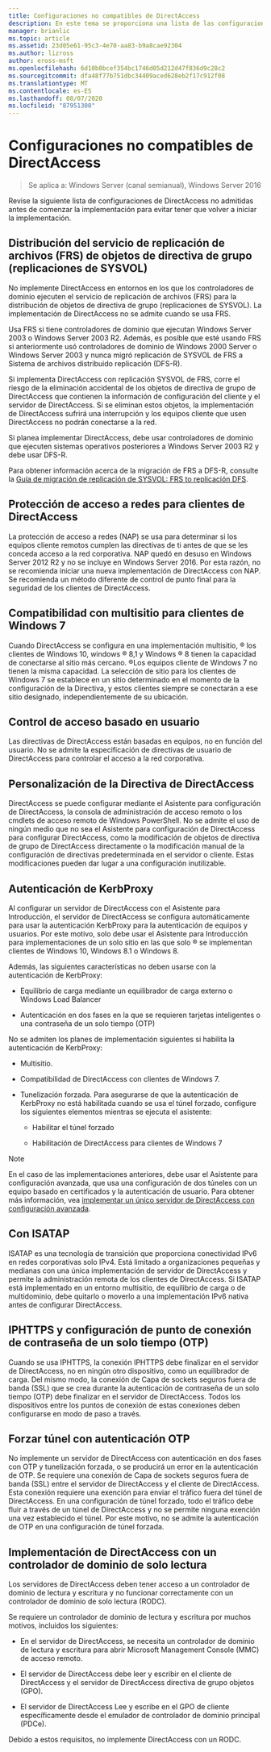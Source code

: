 ```yaml
---
title: Configuraciones no compatibles de DirectAccess
description: En este tema se proporciona una lista de las configuraciones de DirectAccess no compatibles en Windows Server 2016.
manager: brianlic
ms.topic: article
ms.assetid: 23d05e61-95c3-4e70-aa83-b9a8cae92304
ms.author: lizross
author: eross-msft
ms.openlocfilehash: 6d10b0bcef354bc1746d05d212d47f836d9c28c2
ms.sourcegitcommit: dfa48f77b751dbc34409aced628eb2f17c912f08
ms.translationtype: MT
ms.contentlocale: es-ES
ms.lasthandoff: 08/07/2020
ms.locfileid: "87951300"
---
```

# <a name="directaccess-unsupported-configurations"></a>Configuraciones no compatibles de DirectAccess

>Se aplica a: Windows Server (canal semianual), Windows Server 2016

Revise la siguiente lista de configuraciones de DirectAccess no admitidas antes de comenzar la implementación para evitar tener que volver a iniciar la implementación.

## <a name="file-replication-service-frs-distribution-of-group-policy-objects-sysvol-replications"></a><a name="bkmk_frs"></a>Distribución del servicio de replicación de archivos (FRS) de objetos de directiva de grupo (replicaciones de SYSVOL)
No implemente DirectAccess en entornos en los que los controladores de dominio ejecuten el servicio de replicación de archivos (FRS) para la distribución de objetos de directiva de grupo (replicaciones de SYSVOL). La implementación de DirectAccess no se admite cuando se usa FRS.

Usa FRS si tiene controladores de dominio que ejecutan Windows Server 2003 o Windows Server 2003 R2. Además, es posible que esté usando FRS si anteriormente usó controladores de dominio de Windows 2000 Server o Windows Server 2003 y nunca migró replicación de SYSVOL de FRS a Sistema de archivos distribuido replicación (DFS-R).

Si implementa DirectAccess con replicación SYSVOL de FRS, corre el riesgo de la eliminación accidental de los objetos de directiva de grupo de DirectAccess que contienen la información de configuración del cliente y el servidor de DirectAccess. Si se eliminan estos objetos, la implementación de DirectAccess sufrirá una interrupción y los equipos cliente que usen DirectAccess no podrán conectarse a la red.

Si planea implementar DirectAccess, debe usar controladores de dominio que ejecuten sistemas operativos posteriores a Windows Server 2003 R2 y debe usar DFS-R.

Para obtener información acerca de la migración de FRS a DFS-R, consulte la [Guía de migración de replicación de SYSVOL: FRS to replicación DFS](../../../storage/dfs-replication/migrate-sysvol-to-dfsr.md).

## <a name="network-access-protection-for-directaccess-clients"></a><a name="bkmk_nap"></a>Protección de acceso a redes para clientes de DirectAccess
La protección de acceso a redes (NAP) se usa para determinar si los equipos cliente remotos cumplen las directivas de ti antes de que se les conceda acceso a la red corporativa. NAP quedó en desuso en Windows Server 2012 R2 y no se incluye en Windows Server 2016. Por esta razón, no se recomienda iniciar una nueva implementación de DirectAccess con NAP. Se recomienda un método diferente de control de punto final para la seguridad de los clientes de DirectAccess.

## <a name="multisite-support-for-windows-7-clients"></a><a name="bkmk_multi"></a>Compatibilidad con multisitio para clientes de Windows 7
Cuando DirectAccess se configura en una implementación multisitio, &reg; los clientes de Windows 10, windows &reg; 8,1 y Windows &reg; 8 tienen la capacidad de conectarse al sitio más cercano.  &reg;Los equipos cliente de Windows 7 no tienen la misma capacidad. La selección de sitio para los clientes de Windows 7 se establece en un sitio determinado en el momento de la configuración de la Directiva, y estos clientes siempre se conectarán a ese sitio designado, independientemente de su ubicación.

## <a name="user-based-access-control"></a><a name="bkmk_user"></a>Control de acceso basado en usuario
Las directivas de DirectAccess están basadas en equipos, no en función del usuario. No se admite la especificación de directivas de usuario de DirectAccess para controlar el acceso a la red corporativa.

## <a name="customizing-directaccess-policy"></a><a name="bkmk_policy"></a>Personalización de la Directiva de DirectAccess
DirectAccess se puede configurar mediante el Asistente para configuración de DirectAccess, la consola de administración de acceso remoto o los cmdlets de acceso remoto de Windows PowerShell. No se admite el uso de ningún medio que no sea el Asistente para configuración de DirectAccess para configurar DirectAccess, como la modificación de objetos de directiva de grupo de DirectAccess directamente o la modificación manual de la configuración de directivas predeterminada en el servidor o cliente. Estas modificaciones pueden dar lugar a una configuración inutilizable.

## <a name="kerbproxy-authentication"></a><a name="bkmk_kerb"></a>Autenticación de KerbProxy
Al configurar un servidor de DirectAccess con el Asistente para Introducción, el servidor de DirectAccess se configura automáticamente para usar la autenticación KerbProxy para la autenticación de equipos y usuarios. Por este motivo, solo debe usar el Asistente para Introducción para implementaciones de un solo sitio en las que solo &reg; se implementan clientes de Windows 10, Windows 8.1 o Windows 8.

Además, las siguientes características no deben usarse con la autenticación de KerbProxy:

-   Equilibrio de carga mediante un equilibrador de carga externo o Windows Load Balancer

-   Autenticación en dos fases en la que se requieren tarjetas inteligentes o una contraseña de un solo tiempo (OTP)

No se admiten los planes de implementación siguientes si habilita la autenticación de KerbProxy:

-   Multisitio.

-   Compatibilidad de DirectAccess con clientes de Windows 7.

-   Tunelización forzada. Para asegurarse de que la autenticación de KerbProxy no está habilitada cuando se usa el túnel forzado, configure los siguientes elementos mientras se ejecuta el asistente:

    -   Habilitar el túnel forzado

    -   Habilitación de DirectAccess para clientes de Windows 7

> [!NOTE]
> En el caso de las implementaciones anteriores, debe usar el Asistente para configuración avanzada, que usa una configuración de dos túneles con un equipo basado en certificados y la autenticación de usuario. Para obtener más información, vea [implementar un único servidor de DirectAccess con configuración avanzada](../../remote-access/directaccess/single-server-advanced/Deploy-a-Single-DirectAccess-Server-with-Advanced-Settings.md).

## <a name="using-isatap"></a><a name="bkmk_isa"></a>Con ISATAP
ISATAP es una tecnología de transición que proporciona conectividad IPv6 en redes corporativas solo IPv4. Está limitado a organizaciones pequeñas y medianas con una única implementación de servidor de DirectAccess y permite la administración remota de los clientes de DirectAccess. Si ISATAP está implementado en un entorno multisitio, de equilibrio de carga o de multidominio, debe quitarlo o moverlo a una implementación IPv6 nativa antes de configurar DirectAccess.

## <a name="iphttps-and-one-time-password-otp-endpoint-configuration"></a><a name="bkmk_iphttps"></a>IPHTTPS y configuración de punto de conexión de contraseña de un solo tiempo (OTP)
Cuando se usa IPHTTPS, la conexión IPHTTPS debe finalizar en el servidor de DirectAccess, no en ningún otro dispositivo, como un equilibrador de carga. Del mismo modo, la conexión de Capa de sockets seguros fuera de banda (SSL) que se crea durante la autenticación de contraseña de un solo tiempo (OTP) debe finalizar en el servidor de DirectAccess. Todos los dispositivos entre los puntos de conexión de estas conexiones deben configurarse en modo de paso a través.

## <a name="force-tunnel-with-otp-authentication"></a><a name="bkmk_ft"></a>Forzar túnel con autenticación OTP
No implemente un servidor de DirectAccess con autenticación en dos fases con OTP y tunelización forzada, o se producirá un error en la autenticación de OTP. Se requiere una conexión de Capa de sockets seguros fuera de banda (SSL) entre el servidor de DirectAccess y el cliente de DirectAccess. Esta conexión requiere una exención para enviar el tráfico fuera del túnel de DirectAccess. En una configuración de túnel forzado, todo el tráfico debe fluir a través de un túnel de DirectAccess y no se permite ninguna exención una vez establecido el túnel. Por este motivo, no se admite la autenticación de OTP en una configuración de túnel forzada.

## <a name="deploying-directaccess-with-a-read-only-domain-controller"></a><a name="bkmk_rodc"></a>Implementación de DirectAccess con un controlador de dominio de solo lectura
Los servidores de DirectAccess deben tener acceso a un controlador de dominio de lectura y escritura y no funcionar correctamente con un controlador de dominio de solo lectura (RODC).

Se requiere un controlador de dominio de lectura y escritura por muchos motivos, incluidos los siguientes:

-   En el servidor de DirectAccess, se necesita un controlador de dominio de lectura y escritura para abrir Microsoft Management Console (MMC) de acceso remoto.

-   El servidor de DirectAccess debe leer y escribir en el cliente de DirectAccess y el servidor de DirectAccess directiva de grupo objetos (GPO).

-   El servidor de DirectAccess Lee y escribe en el GPO de cliente específicamente desde el emulador de controlador de dominio principal (PDCe).

Debido a estos requisitos, no implemente DirectAccess con un RODC.

